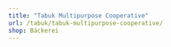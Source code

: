 ```yaml
---
title: "Tabuk Multipurpose Cooperative"
url: /tabuk/tabuk-multipurpose-cooperative/
shop: Bäckerei
---
```

